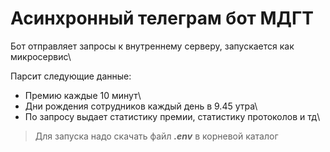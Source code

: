 # Асинхронный телеграм бот МДГТ

Бот отправляет запросы к внутреннему серверу, запускается как микросервис\

Парсит следующие данные:
* Премию каждые 10 минут\
* Дни рождения сотрудников каждый день в 9.45 утра\
* По запросу выдает статистику премии, статистику протоколов и тд\

> Для запуска надо скачать файл **_.env_** в корневой каталог